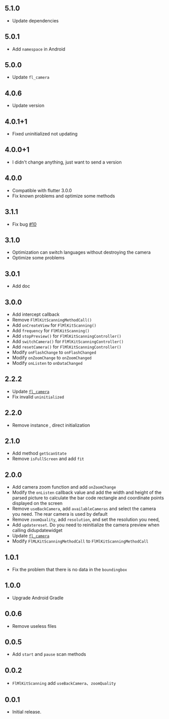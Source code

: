 ## 5.1.0

* Update dependencies

## 5.0.1

* Add `namespace` in Android

## 5.0.0

* Update `fl_camera`

## 4.0.6

* Update version

## 4.0.1+1

* Fixed uninitialized not updating

## 4.0.0+1

* I didn't change anything, just want to send a version

## 4.0.0

* Compatible with flutter 3.0.0
* Fix known problems and optimize some methods

## 3.1.1

* Fix bug [#10](https://github.com/Wayaer/fl_mlkit_scanning/issues/10#issue-1071446534)

## 3.1.0

* Optimization can switch languages without destroying the camera
* Optimize some problems

## 3.0.1

* Add doc

## 3.0.0

* Add intercept callback
* Remove `FlMlKitScanningMethodCall()`
* Add `onCreateView` for `FlMlKitScanning()`
* Add `frequency` for `FlMlKitScanning()`
* Add `stopPreview()` for `FlMlKitScanningController()`
* Add `switchCamera()` for `FlMlKitScanningController()`
* Add `resetCamera()` for `FlMlKitScanningController()`
* Modify `onFlashChange` to `onFlashChanged`
* Modify `onZoomChange` to `onZoomChanged`
* Modify `onListen` to `onDataChanged`

## 2.2.2

* Update [`fl_camera`](https://pub.dev/packages/fl_camera)
* Fix invalid `uninitialized`

## 2.2.0

* Remove instance , direct initialization

## 2.1.0

* Add method `getScanState`
* Remove `isFullScreen` and add `fit`

## 2.0.0

* Add camera zoom function and add `onZoomChange`
* Modify the `onListen` callback value and add the width and height of the parsed picture to
  calculate the bar code rectangle and coordinate points displayed on the screen
* Remove `useBackCamera`, add `availableCameras` and select the camera you need. The rear camera is
  used by default
* Remove `zoomQuality`, add `resolution`, and set the resolution you need,
* Add `updatereset`. Do you need to reinitialize the camera preview when calling didupdatewidget
* Update [`fl_camera`](https://pub.dev/packages/fl_camera)
* Modify `FlMLKitScanningMethodCall` to `FlMlKitScanningMethodCall`

## 1.0.1

* Fix the problem that there is no data in the `boundingbox`

## 1.0.0

* Upgrade Android Gradle

## 0.0.6

* Remove useless files

## 0.0.5

* Add `start` and `pause` scan methods

## 0.0.2

* `FlMlKitScanning` add `useBackCamera`、`zoomQuality`

## 0.0.1

* Initial release.
